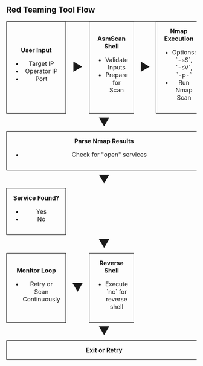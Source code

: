 <!DOCTYPE html>
<html lang="en">
<head>
    <meta charset="UTF-8">
    <meta name="viewport" content="width=device-width, initial-scale=1.0">
    <title>Red Teaming Tool Flow</title>
</head>
<body>

  <h2>Red Teaming Tool Flow</h2>

  <table border="0" cellspacing="10" cellpadding="10">
        <tr>
            <td align="center" style="border: 1px solid black; border-radius: 10px; padding: 15px; width: 150px;">
                <b>User Input</b>
                <ul>
                    <li>Target IP</li>
                    <li>Operator IP</li>
                    <li>Port</li>
                </ul>
            </td>
            <td align="center" style="font-size: 30px;">▶</td>
            <td align="center" style="border: 1px solid black; border-radius: 10px; padding: 15px; width: 150px;">
                <b>AsmScan Shell</b>
                <ul>
                    <li>Validate Inputs</li>
                    <li>Prepare for Scan</li>
                </ul>
            </td>
            <td align="center" style="font-size: 30px;">▶</td>
            <td align="center" style="border: 1px solid black; border-radius: 10px; padding: 15px; width: 150px;">
                <b>Nmap Execution</b>
                <ul>
                    <li>Options: `-sS`, `-sV`, `-p-`</li>
                    <li>Run Nmap Scan</li>
                </ul>
            </td>
        </tr>

  <tr>
            <td colspan="5" align="center" style="font-size: 30px;">▼</td>
        </tr>

  <tr>
            <td colspan="5" align="center" style="border: 1px solid black; border-radius: 10px; padding: 15px; width: 600px;">
                <b>Parse Nmap Results</b>
                <ul>
                    <li>Check for "open" services</li>
                </ul>
            </td>
        </tr>

  <tr>
            <td colspan="5" align="center" style="font-size: 30px;">▼</td>
        </tr>

  <tr>
            <td align="center" style="border: 1px solid black; border-radius: 10px; padding: 15px; width: 150px;">
                <b>Service Found?</b>
                <ul>
                    <li>Yes</li>
                    <li>No</li>
                </ul>
            </td>
        </tr>

  <tr>
            <td colspan="5" align="center" style="font-size: 30px;">▼</td>
        </tr>

  <tr>
            <td align="center" style="border: 1px solid black; border-radius: 10px; padding: 15px; width: 150px;">
                <b>Monitor Loop</b>
                <ul>
                    <li>Retry or Scan Continuously</li>
                </ul>
            </td>
            <td align="center" style="font-size: 30px;">▼</td>
            <td align="center" style="border: 1px solid black; border-radius: 10px; padding: 15px; width: 150px;">
                <b>Reverse Shell</b>
                <ul>
                    <li>Execute `nc` for reverse shell</li>
                </ul>
            </td>
        </tr>

  <tr>
            <td colspan="5" align="center" style="font-size: 30px;">▼</td>
        </tr>

  <tr>
            <td colspan="5" align="center" style="border: 1px solid black; border-radius: 10px; padding: 15px; width: 600px;">
                <b>Exit or Retry</b>
            </td>
        </tr>
    </table>

</body>
</html>
